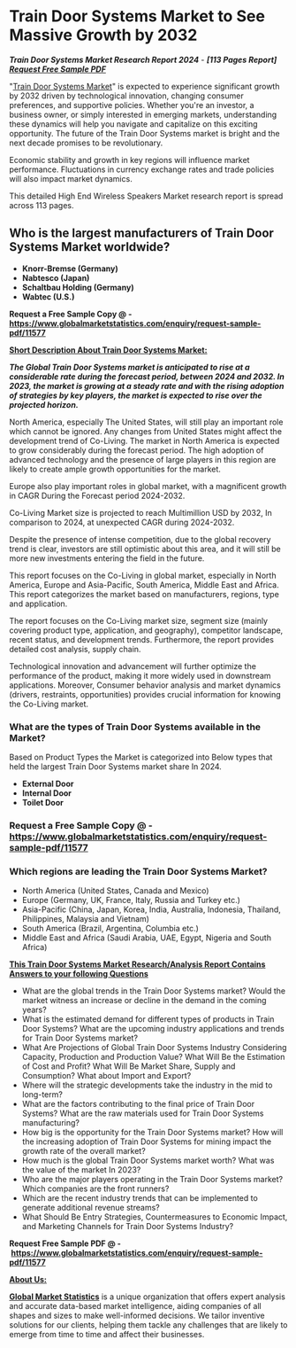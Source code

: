 <h1>Train Door Systems Market to See Massive Growth by 2032</h1>
<p><em><strong>Train Door Systems Market Research Report 2024</strong></em>&nbsp;-&nbsp;<em><strong>[113 Pages Report] </strong></em><em><strong><a href="https://www.globalmarketstatistics.com/enquiry/request-sample-pdf/11577">Request Free Sample PDF</a></strong></em></p>
<p>"<a href="https://www.globalmarketstatistics.com/market-reports/train-door-systems-market-11577">Train Door Systems Market</a>" is expected to experience significant growth by 2032 driven by technological innovation, changing consumer preferences, and supportive policies. Whether you're an investor, a business owner, or simply interested in emerging markets, understanding these dynamics will help you navigate and capitalize on this exciting opportunity. The future of the&nbsp;Train Door Systems market is bright and the next decade promises to be revolutionary.</p>
<p>Economic stability and growth in key regions will influence market performance. Fluctuations in currency exchange rates and trade policies will also impact market dynamics.</p>
<p>This detailed&nbsp;High End Wireless Speakers Market research report is spread across 113 pages.</p>
<h2><strong>Who is the largest manufacturers of Train Door Systems Market worldwide?</strong></h2>
<ul>
<li><strong>Knorr-Bremse (Germany)</strong></li>
<li><strong>Nabtesco (Japan)</strong></li>
<li><strong>Schaltbau Holding (Germany)</strong></li>
<li><strong>Wabtec (U.S.)</strong></li>
</ul>
<p><strong>Request a Free Sample Copy @ - <a href="https://www.globalmarketstatistics.com/enquiry/request-sample-pdf/11577">https://www.globalmarketstatistics.com/enquiry/request-sample-pdf/11577</a></strong></p>
<p><strong><u>Short Description About Train Door Systems Market:</u></strong></p>
<p><strong><em>The Global Train Door Systems market is anticipated to rise at a considerable rate during the forecast period, between 2024 and 2032. In 2023, the market is growing at a steady rate and with the rising adoption of strategies by key players, the market is expected to rise over the projected horizon.</em></strong></p>
<p>North America, especially The United States, will still play an important role which cannot be ignored. Any changes from United States might affect the development trend of Co-Living. The market in North America is expected to grow considerably during the forecast period. The high adoption of advanced technology and the presence of large players in this region are likely to create ample growth opportunities for the market.</p>
<p>Europe also play important roles in global market, with a magnificent growth in CAGR During the Forecast period 2024-2032.</p>
<p>Co-Living Market size is projected to reach Multimillion USD by 2032, In comparison to 2024, at unexpected CAGR during 2024-2032.</p>
<p>Despite the presence of intense competition, due to the global recovery trend is clear, investors are still optimistic about this area, and it will still be more new investments entering the field in the future.</p>
<p>This report focuses on the Co-Living in global market, especially in North America, Europe and Asia-Pacific, South America, Middle East and Africa. This report categorizes the market based on manufacturers, regions, type and application.</p>
<p>The report focuses on the Co-Living market size, segment size (mainly covering product type, application, and geography), competitor landscape, recent status, and development trends. Furthermore, the report provides detailed cost analysis, supply chain.</p>
<p>Technological innovation and advancement will further optimize the performance of the product, making it more widely used in downstream applications. Moreover, Consumer behavior analysis and market dynamics (drivers, restraints, opportunities) provides crucial information for knowing the Co-Living market.</p>
<h3>What are the types of Train Door Systems available in the Market?</h3>
<p>Based on Product Types the Market is categorized into Below types that held the largest Train Door Systems market share In 2024.</p>
<ul>
<li><strong>External Door</strong></li>
<li><strong>Internal Door</strong></li>
<li><strong>Toilet Door</strong></li>
</ul>
<h3>Request a Free Sample Copy @ - <a href="https://www.globalmarketstatistics.com/enquiry/request-sample-pdf/11577">https://www.globalmarketstatistics.com/enquiry/request-sample-pdf/11577</a></h3>
<h3>Which regions are leading the Train Door Systems Market?</h3>
<ul>
<li>North America (United States, Canada and Mexico)</li>
<li>Europe (Germany, UK, France, Italy, Russia and Turkey etc.)</li>
<li>Asia-Pacific (China, Japan, Korea, India, Australia, Indonesia, Thailand, Philippines, Malaysia and Vietnam)</li>
<li>South America (Brazil, Argentina, Columbia etc.)</li>
<li>Middle East and Africa (Saudi Arabia, UAE, Egypt, Nigeria and South Africa)</li>
</ul>
<p><strong><u>This Train Door Systems Market Research/Analysis Report Contains Answers to your following Questions</u></strong></p>
<ul>
<li>What are the global trends in the Train Door Systems market? Would the market witness an increase or decline in the demand in the coming years?</li>
<li>What is the estimated demand for different types of products in Train Door Systems? What are the upcoming industry applications and trends for Train Door Systems market?</li>
<li>What Are Projections of Global Train Door Systems Industry Considering Capacity, Production and Production Value? What Will Be the Estimation of Cost and Profit? What Will Be Market Share, Supply and Consumption? What about Import and Export?</li>
<li>Where will the strategic developments take the industry in the mid to long-term?</li>
<li>What are the factors contributing to the final price of Train Door Systems? What are the raw materials used for Train Door Systems manufacturing?</li>
<li>How big is the opportunity for the Train Door Systems market? How will the increasing adoption of Train Door Systems for mining impact the growth rate of the overall market?</li>
<li>How much is the global Train Door Systems market worth? What was the value of the market In 2023?</li>
<li>Who are the major players operating in the Train Door Systems market? Which companies are the front runners?</li>
<li>Which are the recent industry trends that can be implemented to generate additional revenue streams?</li>
<li>What Should Be Entry Strategies, Countermeasures to Economic Impact, and Marketing Channels for Train Door Systems Industry?</li>
</ul>
<p><strong>Request Free Sample PDF @ -&nbsp;<a href="https://www.globalmarketstatistics.com/enquiry/request-sample-pdf/11577">https://www.globalmarketstatistics.com/enquiry/request-sample-pdf/11577</a></strong></p>
<p><strong><u>About Us:</u></strong></p>
<p><strong><a href="https://www.globalmarketstatistics.com/">Global Market Statistics</a></strong> is a unique organization that offers expert analysis and accurate data-based market intelligence, aiding companies of all shapes and sizes to make well-informed decisions. We tailor inventive solutions for our clients, helping them tackle any challenges that are likely to emerge from time to time and affect their businesses.</p>
